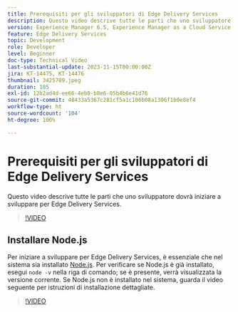 ```yaml
---
title: Prerequisiti per gli sviluppatori di Edge Delivery Services
description: Questo video descrive tutte le parti che uno sviluppatore dovrà iniziare a sviluppare per Edge Delivery Services.
version: Experience Manager 6.5, Experience Manager as a Cloud Service
feature: Edge Delivery Services
topic: Development
role: Developer
level: Beginner
doc-type: Technical Video
last-substantial-update: 2023-11-15T00:00:00Z
jira: KT-14475, KT-14476
thumbnail: 3425709.jpeg
duration: 185
exl-id: 12b2ad4d-ee66-4eb0-b8e6-05b4b6e41d76
source-git-commit: 48433a5367c281cf5a1c106b08a1306f1b0e8ef4
workflow-type: ht
source-wordcount: '104'
ht-degree: 100%

---
```


# Prerequisiti per gli sviluppatori di Edge Delivery Services

Questo video descrive tutte le parti che uno sviluppatore dovrà iniziare a sviluppare per Edge Delivery Services.

>[!VIDEO](https://video.tv.adobe.com/v/3425709/?learn=on)

## Installare Node.js

Per iniziare a sviluppare per Edge Delivery Services, è essenziale che nel sistema sia installato [Node.js](https://nodejs.org). Per verificare se Node.js è già installato, esegui `node -v` nella riga di comando; se è presente, verrà visualizzata la versione corrente. Se Node.js non è installato nel sistema, guarda il video seguente per istruzioni di installazione dettagliate.

>[!VIDEO](https://video.tv.adobe.com/v/3425710/?learn=on)

